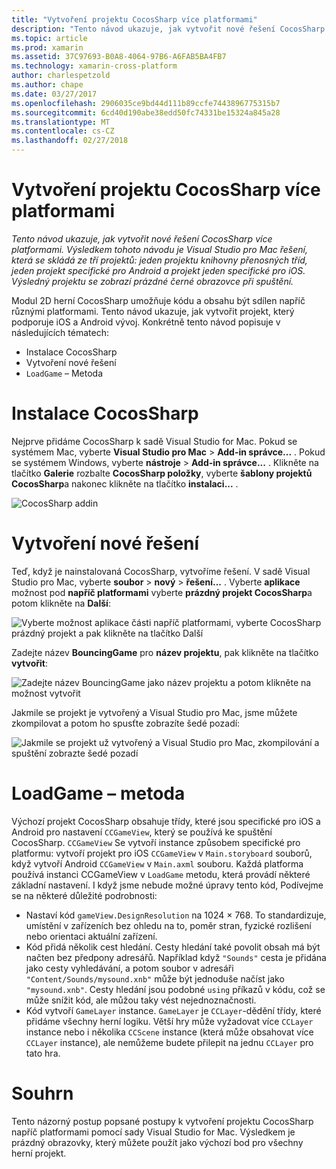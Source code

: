 ```yaml
---
title: "Vytvoření projektu CocosSharp více platformami"
description: "Tento návod ukazuje, jak vytvořit nové řešení CocosSharp více platformami. Výsledkem tohoto návodu je Visual Studio pro Mac řešení, která se skládá ze tří projektů: jeden projektu knihovny přenosných tříd, jeden projekt specifické pro Android a projekt jeden specifické pro iOS. Výsledný projektu se zobrazí prázdné černé obrazovce při spuštění."
ms.topic: article
ms.prod: xamarin
ms.assetid: 37C97693-B0A8-4064-97B6-A6FAB5BA4FB7
ms.technology: xamarin-cross-platform
author: charlespetzold
ms.author: chape
ms.date: 03/27/2017
ms.openlocfilehash: 2906035ce9bd44d111b89ccfe7443896775315b7
ms.sourcegitcommit: 6cd40d190abe38edd50fc74331be15324a845a28
ms.translationtype: MT
ms.contentlocale: cs-CZ
ms.lasthandoff: 02/27/2018
---
```

# <a name="creating-a-multi-platform-cocossharp-project"></a>Vytvoření projektu CocosSharp více platformami

_Tento návod ukazuje, jak vytvořit nové řešení CocosSharp více platformami. Výsledkem tohoto návodu je Visual Studio pro Mac řešení, která se skládá ze tří projektů: jeden projektu knihovny přenosných tříd, jeden projekt specifické pro Android a projekt jeden specifické pro iOS. Výsledný projektu se zobrazí prázdné černé obrazovce při spuštění._

Modul 2D herní CocosSharp umožňuje kódu a obsahu být sdílen napříč různými platformami. Tento návod ukazuje, jak vytvořit projekt, který podporuje iOS a Android vývoj. Konkrétně tento návod popisuje v následujících tématech:

 - Instalace CocosSharp
 - Vytvoření nové řešení
 - `LoadGame` – Metoda

# <a name="installing-cocossharp"></a>Instalace CocosSharp

Nejprve přidáme CocosSharp k sadě Visual Studio for Mac. Pokud se systémem Mac, vyberte **Visual Studio pro Mac** > **Add-in správce...**  . Pokud se systémem Windows, vyberte **nástroje** > **Add-in správce...**  . Klikněte na tlačítko **Galerie** rozbalte **CocosSharp položky**, vyberte **šablony projektů CocosSharp**a nakonec klikněte na tlačítko **instalaci...**  .

![CocosSharp addin](part1-images/xamarinstudioaddinsmac.png "")

# <a name="creating-a-new-solution"></a>Vytvoření nové řešení

Teď, když je nainstalovaná CocosSharp, vytvoříme řešení. V sadě Visual Studio pro Mac, vyberte **soubor** > **nový** > **řešení...** . Vyberte **aplikace** možnost pod **napříč platformami** vyberte **prázdný projekt CocosSharp**a potom klikněte na **Další**:

![](part1-images/image1.png "Vyberte možnost aplikace části napříč platformami, vyberte CocosSharp prázdný projekt a pak klikněte na tlačítko Další")

Zadejte název **BouncingGame** pro **název projektu**, pak klikněte na tlačítko **vytvořit**:

![](part1-images/image2.png "Zadejte název BouncingGame jako název projektu a potom klikněte na možnost vytvořit")

Jakmile se projekt je vytvořený a Visual Studio pro Mac, jsme můžete zkompilovat a potom ho spusťte zobrazíte šedé pozadí: 

![](part1-images/image3.png "Jakmile se projekt už vytvořený a Visual Studio pro Mac, zkompilování a spuštění zobrazte šedé pozadí")


# <a name="loadgame-method"></a>LoadGame – metoda

Výchozí projekt CocosSharp obsahuje třídy, které jsou specifické pro iOS a Android pro nastavení `CCGameView`, který se používá ke spuštění CocosSharp. `CCGameView` Se vytvoří instance způsobem specifické pro platformu: vytvoří projekt pro iOS `CCGameView` v `Main.storyboard` souborů, když vytvoří Android `CCGameView` v `Main.axml` souboru. Každá platforma používá instanci CCGameView v `LoadGame` metodu, která provádí některé základní nastavení. I když jsme nebude možné úpravy tento kód, Podívejme se na některé důležité podrobnosti:

 - Nastaví kód `gameView.DesignResolution` na 1024 × 768. To standardizuje, umístění v zařízeních bez ohledu na to, poměr stran, fyzické rozlišení nebo orientaci aktuální zařízení. 
 - Kód přidá několik cest hledání. Cesty hledání také povolit obsah má být načten bez předpony adresářů. Například když `"Sounds"` cesta je přidána jako cesty vyhledávání, a potom soubor v adresáři `"Content/Sounds/mysound.xnb"` může být jednoduše načíst jako `"mysound.xnb"`. Cesty hledání jsou podobné `using` příkazů v kódu, což se může snížit kód, ale můžou taky vést nejednoznačnosti.
 - Kód vytvoří `GameLayer` instance. `GameLayer` je `CCLayer`-dědění třídy, které přidáme všechny herní logiku. Větší hry může vyžadovat více `CCLayer` instance nebo i několika `CCScene` instance (která může obsahovat více `CCLayer` instance), ale nemůžeme budete přilepit na jednu `CCLayer` pro tato hra.

#  <a name="summary"></a>Souhrn

Tento názorný postup popsané postupy k vytvoření projektu CocosSharp napříč platformami pomocí sady Visual Studio for Mac. Výsledkem je prázdný obrazovky, který můžete použít jako výchozí bod pro všechny herní projekt.